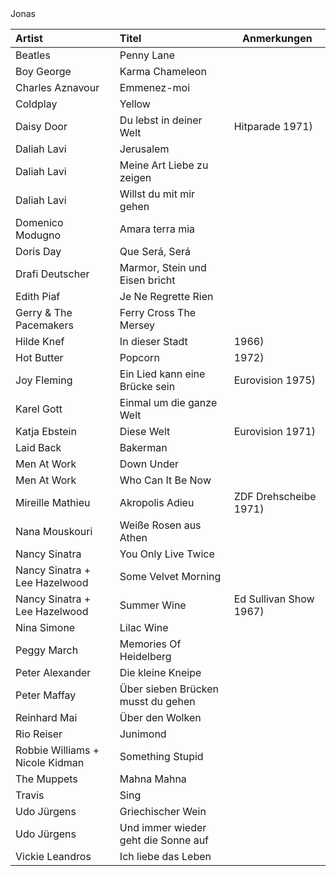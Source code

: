 
<head>
<meta charset='UTF-8'>
<style>
@font-face { font-family: 'anton-regular';  src: url( './Anton-Regular.ttf' ); }
@font-face { font-family: 'futura-heavy';   src: url( './Futura Heavy.otf' ); }
@font-face { font-family: 'bilbo-swash';    src: url( './BilboSwashCaps-Regular.ttf' ); }
@font-face { font-family: 'script-92';      src: url( './Script 92 Normal.ttf' ); }

/* thx to https://developer.mozilla.org/en-US/docs/Web/CSS/line-height-step */
:root {
  --root-font-family:     futura-heavy;
  --artist-font-family:   futura-heavy;
  --title-font-family:    anton-regular;
  --jonas-font-family:    script-92;
  --root-font-size:       4mm;
  --td-padding-top:       calc( 0.5 * var(--root-font-size) );
  --td-shift-top:         calc( 0.5 * var(--root-font-size) );
  --artist-font-size:     calc( 1.0 * var(--root-font-size) );
  --title-font-size:      calc( 1.2 * var(--root-font-size) );
  --jonas-font-size:      calc( 5 * var(--root-font-size) );
  --grid-size:            3mm;
  --root-text-color:      #333;
  --link-color:           #f55;
  font-family:            var(--root-font-family);
  font-size:              var(--root-font-size);
  line-height-step:       var(--grid-size); }

html, body {
  /*background-color:       #9eaeb5;*/
  /*height:                 100vh;*/
  /*width:                  100vw;*/
  padding:                0mm;
  margin:                 0mm;
  color:                  var(--root-text-color);
  /*position:               absolute;*/
  /*overflow:               hidden;*/
  /*font-size:              6mm;*/
}


table {
  /*table-layout:           fixed;*/
  /*width:                  100%;*/
  display:                flow;
  border-collapse:        collapse;
  border:                 none; }

table td,
table th {
  border:                 none; }

.page {
  display:                block flow;
  columns: 2;
  outline:                1px dotted red;
  width:                  210mm;
  height:                 297mm;
  margin:                 var(--grid-size);
  padding:                var(--grid-size); }

spacer {
  display:                block;
  min-height:             20mm; }


/*table {
  table-layout:           auto;
  width:                  100%; }
*/

td, th {
  overflow:               hidden;
  white-space:            nowrap;
  text-overflow:          ellipsis; }

th {
  display:                none; }

col:nth-child( 1 ) {
  min-width:              5% !important;
  max-width:              5% !important;
  width:                  5% !important; }

col:nth-child( 2 ) {
  min-width:              90% !important;
  max-width:              90% !important;
  width:                  90% !important; }

col:nth-child( 3 ) {
  min-width:              10mm !important;
  max-width:              10mm !important;
  width:                  10mm !important; }

td:nth-child( 1 ) {
  border-top:             1px solid red;
  position:               relative;
  top:                    var(--td-shift-top);
  padding-top:            var(--td-padding-top);
  font-family:            var(--artist-font-family);
  font-size:              var(--artist-font-size); }

td:nth-child( 2 ) {
  font-family:            var(--title-font-family);
  font-size:              var(--title-font-size); }

td:nth-child( 2 ) em {
  font-family:            var(--root-font-family);
  font-style:             normal;
  font-size:              var(--root-font-size); }

td a          { text-decoration: none; color:  var(--root-color); }
td a:link     { text-decoration: none; color:  var(--root-color); }
td a:visited  { text-decoration: none; color:  var(--root-color); }
td a:focus    { text-decoration: none; color:  var(--root-color); }
td a:hover    { text-decoration: none; color:  var(--root-color); }
td a:active   { text-decoration: none; color:  var(--root-color); }

h1, h2, h3, h4, h5, h6 {
  font-weight:            normal;
  font-family:            var(--title-font-family); }

.jonas {
  font-family:            var(--jonas-font-family);
  font-size:              var(--jonas-font-size); }

td {
  display:                block; }

td:nth-child( 2 ),
td:nth-child( 3 ) {
  display:                inline; }

td:nth-child( 3 )::before       { content:  '('; }
td:nth-child( 3 )::after        { content:  ')'; }
td:nth-child( 3 ):empty::before { content:  ''; }
td:nth-child( 3 ):empty::after  { content:  ''; }

</style>
</head>


<div class=page>

<div class=jonas>Jonas</div>


| Artist                          | Titel                                                                              | Anmerkungen           |
| :------                         | :-----                                                                             | ---------             |
| Beatles                         | [Penny Lane](https://www.youtube.com/watch?v=vfxQ1oDiEJM)                          |                       |
| Boy George                      | [Karma Chameleon](https://www.youtube.com/watch?v=JmcA9LIIXWw)                     |                       |
| Charles Aznavour                | [Emmenez-moi](https://www.youtube.com/watch?v=0OrKMaeQUx0)                         |                       |
| Coldplay                        | [Yellow](https://www.youtube.com/watch?v=yKNxeF4KMsY)                              |                       |
| Daisy Door                      | [Du lebst in deiner Welt](https://www.youtube.com/watch?v=2pM_FAkSVlM)             | Hitparade 1971        |
| Daliah Lavi                     | [Jerusalem](https://www.youtube.com/watch?v=JqiFmIJSWaI)                           |                       |
| Daliah Lavi                     | [Meine Art Liebe zu zeigen](https://www.youtube.com/watch?v=WvgyQmBxko0)           |                       |
| Daliah Lavi                     | [Willst du mit mir gehen](https://www.youtube.com/watch?v=yIRKlvhDP_w)             |                       |
| Domenico Modugno                | [Amara terra mia](https://www.youtube.com/watch?v=oRa39T_O4yU)                     |                       |
| Doris Day                       | [Que Será, Será](https://www.youtube.com/watch?v=i9nWB5XifBI)                      |                       |
| Drafi Deutscher                 | [Marmor, Stein und Eisen bricht](https://www.youtube.com/watch?v=BTmtOd4mpco)      |                       |
| Edith Piaf                      | [Je Ne Regrette Rien](https://www.youtube.com/watch?v=fpHAsb2XQOY)                 |                       |
| Gerry & The Pacemakers          | [Ferry Cross The Mersey](https://www.youtube.com/watch?v=08083BNaYcA)              |                       |
| Hilde Knef                      | [In dieser Stadt](https://www.youtube.com/watch?v=zc2ZYOrhTV4)                     | 1966                  |
| Hot Butter                      | [Popcorn](https://www.youtube.com/watch?v=YK3ZP6frAMc)                             | 1972                  |
| Joy Fleming                     | [Ein Lied kann eine Brücke sein](https://www.youtube.com/watch?v=pzDzm3gq530)      | Eurovision 1975       |
| Karel Gott                      | [Einmal um die ganze Welt](https://www.youtube.com/watch?v=gHEa2Oyo1bY)            |                       |
| Katja Ebstein                   | [Diese Welt](https://www.youtube.com/watch?v=u0lg1LcfHBQ)                          | Eurovision 1971       |
| Laid Back                       | [Bakerman](https://www.youtube.com/watch?v=yByP88jUQH4)                            |                       |
| Men At Work                     | [Down Under](https://www.youtube.com/watch?v=XfR9iY5y94s)                          |                       |
| Men At Work                     | [Who Can It Be Now](https://www.youtube.com/watch?v=SECVGN4Bsgg)                   |                       |
| Mireille Mathieu                | [Akropolis Adieu](https://www.youtube.com/watch?v=NeNs4UPoFTA)                     | ZDF Drehscheibe 1971  |
| Nana Mouskouri                  | [Weiße Rosen aus Athen](https://www.youtube.com/watch?v=ZpJiKL4N3V0)               |                       |
| Nancy Sinatra                   | [You Only Live Twice](https://www.youtube.com/watch?v=Z6D6ObD9cMY)                 |                       |
| Nancy Sinatra + Lee Hazelwood   | [Some Velvet Morning](https://www.youtube.com/watch?v=670YMraVnyk)                 |                       |
| Nancy Sinatra + Lee Hazelwood   | [Summer Wine](https://www.youtube.com/watch?v=nbtKHrI-OAs)                         | Ed Sullivan Show 1967 |
| Nina Simone                     | [Lilac Wine](https://www.youtube.com/watch?v=LT38CIgRse4)                          |                       |
| Peggy March                     | [Memories Of Heidelberg](https://www.youtube.com/watch?v=4tB9FNZxB6g)              |                       |
| Peter Alexander                 | [Die kleine Kneipe](https://www.youtube.com/watch?v=A10I_3e8B_I)                   |                       |
| Peter Maffay                    | [Über sieben Brücken musst du gehen](https://www.youtube.com/watch?v=eKwl5HclBeQ)  |                       |
| Reinhard Mai                    | [Über den Wolken](https://www.youtube.com/watch?v=fZMFF8QH3ew)                     |                       |
| Rio Reiser                      | [Junimond](https://www.youtube.com/watch?v=X6VIYLmS6vM)                            |                       |
| Robbie Williams + Nicole Kidman | [Something Stupid](https://www.youtube.com/watch?v=f43nR8Wu_1Y)                    |                       |
| The Muppets                     | [Mahna Mahna](https://www.youtube.com/watch?v=zb47CstE7R4)                         |                       |
| Travis                          | [Sing](https://www.youtube.com/watch?v=eYO1-gGWJyo)                                |                       |
| Udo Jürgens                     | [Griechischer Wein](https://www.youtube.com/watch?v=eKveb4BjK_c)                   |                       |
| Udo Jürgens                     | [Und immer wieder geht die Sonne auf](https://www.youtube.com/watch?v=s06hmLSxNFM) |                       |
| Vickie Leandros                 | [Ich liebe das Leben](https://www.youtube.com/watch?v=7_FsW8RPCTc)                 |                       |

</div>
<spacer></spacer>
